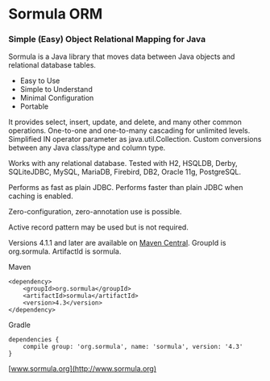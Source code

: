 Sormula ORM
===========

### Simple (Easy) Object Relational Mapping for Java

Sormula is a Java library that moves data between Java objects and relational database tables.

* Easy to Use
* Simple to Understand
* Minimal Configuration
* Portable

It provides select, insert, update, and delete, and many other common operations. One-to-one and one-to-many cascading for unlimited levels. Simplified IN operator parameter as java.util.Collection. Custom conversions between any Java class/type and column type.

Works with any relational database. Tested with H2, HSQLDB, Derby, SQLiteJDBC, MySQL, MariaDB, Firebird, DB2, Oracle 11g, PostgreSQL.

Performs as fast as plain JDBC. Performs faster than plain JDBC when caching is enabled.

Zero-configuration, zero-annotation use is possible.

Active record pattern may be used but is not required.

Versions 4.1.1 and later are available on 
[Maven Central](http://search.maven.org/#search|ga|1|sormula). GroupId is org.sormula. ArtifactId is sormula.

Maven
```
<dependency>
    <groupId>org.sormula</groupId>
    <artifactId>sormula</artifactId>
    <version>4.3</version>
</dependency>
```

Gradle
```
dependencies {
    compile group: 'org.sormula', name: 'sormula', version: '4.3'
}
```

[www.sormula.org](http://www.sormula.org)